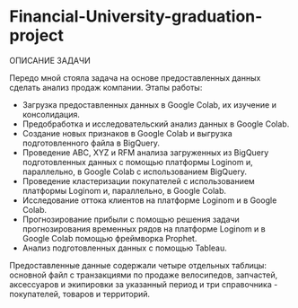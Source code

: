 # Financial-University-graduation-project

ОПИСАНИЕ ЗАДАЧИ

Передо мной стояла задача на основе предоставленных данных сделать анализ продаж компании.
Этапы работы:
- Загрузка предоставленных данных в Google Colab, их изучение и консолидация.
- Предобработка и исследовательский анализ данных в Google Colab.
- Создание новых признаков в Google Colab и выгрузка подготовленного файла в BigQuery.
- Проведение ABC, XYZ и RFM анализа загруженных из BigQuery подготовленных данных с помощью платформы Loginom и, параллельно, в Google Colab с использованием BigQuery.
- Проведение кластеризации покупателей с использованием платформы Loginom и, параллельно, в Google Colab.
- Исследование оттока клиентов на платформе Loginom и в Google Colab.
- Прогнозирование прибыли с помощью решения задачи прогнозирования временных рядов на платформе Loginom и в Google Colab помощью фреймворка Prophet.
- Анализ подготовленных данных с помощью Tableau.
  
Предоставленные данные содержали четыре отдельных таблицы: основной файл с транзакциями по продаже велосипедов, запчастей, аксессуаров и экипировки за указанный период и три справочника - покупателей, товаров и территорий.
